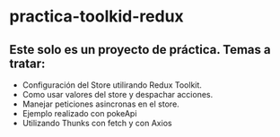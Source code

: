 # practica-toolkid-redux

## Este solo es un proyecto de práctica. Temas a tratar:

- Configuración del Store utilirando Redux Toolkit.
- Como usar valores del store y despachar acciones.
- Manejar peticiones asincronas en el store.
- Ejemplo realizado con pokeApi
- Utilizando Thunks con fetch y con Axios
